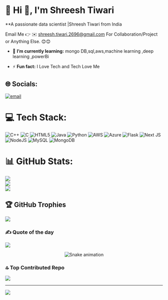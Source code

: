 # 💫 Hi 👋, I'm Shreesh Tiwari
**A passionate data scientist |Shreesh Tiwari from India

Email Me 👉 ✉️ shreesh.tiwari.2696@gmail.com For Collaboration/Project or Anything Else. 😊😊


- 🌱 **I’m currently learning:** mongo DB,sql,aws,machine learning ,deep learning ,powerBi


- ⚡ **Fun fact:** I Love Tech and Tech Love Me

## 🌐 Socials:
[![email](https://img.shields.io/badge/Email-D14836?logo=gmail&logoColor=white)](mailto:suryansh.gupta9988@gmail.com) 

# 💻 Tech Stack:
![C++](https://img.shields.io/badge/c++-%2300599C.svg?style=for-the-badge&logo=c%2B%2B&logoColor=white) ![C](https://img.shields.io/badge/c-%2300599C.svg?style=for-the-badge&logo=c&logoColor=white) ![HTML5](https://img.shields.io/badge/html5-%23E34F26.svg?style=for-the-badge&logo=html5&logoColor=white) ![Java](https://img.shields.io/badge/java-%23ED8B00.svg?style=for-the-badge&logo=openjdk&logoColor=white) ![Python](https://img.shields.io/badge/python-3670A0?style=for-the-badge&logo=python&logoColor=ffdd54) ![AWS](https://img.shields.io/badge/AWS-%23FF9900.svg?style=for-the-badge&logo=amazon-aws&logoColor=white) ![Azure](https://img.shields.io/badge/azure-%230072C6.svg?style=for-the-badge&logo=microsoftazure&logoColor=white) ![Flask](https://img.shields.io/badge/flask-%23000.svg?style=for-the-badge&logo=flask&logoColor=white) ![Next JS](https://img.shields.io/badge/Next-black?style=for-the-badge&logo=next.js&logoColor=white) ![NodeJS](https://img.shields.io/badge/node.js-6DA55F?style=for-the-badge&logo=node.js&logoColor=white) ![MySQL](https://img.shields.io/badge/mysql-4479A1.svg?style=for-the-badge&logo=mysql&logoColor=white) ![MongoDB](https://img.shields.io/badge/MongoDB-%234ea94b.svg?style=for-the-badge&logo=mongodb&logoColor=white)
# 📊 GitHub Stats:
![](https://github-readme-stats.vercel.app/api?username=suryanshgupta1481&theme=dark&hide_border=false&include_all_commits=false&count_private=false)<br/>
![](https://nirzak-streak-stats.vercel.app/?user=suryanshgupta1481&theme=dark&hide_border=false)<br/>
![](https://github-readme-stats.vercel.app/api/top-langs/?username=suryanshgupta1481&theme=dark&hide_border=false&include_all_commits=false&count_private=false&layout=compact)

## 🏆 GitHub Trophies
![](https://github-profile-trophy.vercel.app/?username=suryanshgupta1481&theme=radical&no-frame=false&no-bg=true&margin-w=4)

### ✍️  Quote of the day
![](https://quotes-github-readme.vercel.app/api?type=horizontal&theme=radical)

<!-- Snake Game Repo View -->

<div align="center">
  <img src="https://profile-readme-generator.com/assets/snake.svg" alt="Snake animation" />
</div>

### 🔝 Top Contributed Repo
![](https://github-contributor-stats.vercel.app/api?username=suryanshgupta1481&limit=5&theme=dark&combine_all_yearly_contributions=true)

---
[![](https://visitcount.itsvg.in/api?id=suryanshgupta1481&icon=0&color=0)](https://visitcount.itsvg.in)

<!-- Proudly created with GPRM ( https://gprm.itsvg.in ) -->
